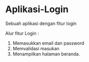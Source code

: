 # Aplikasi-Login
Sebuah aplikasi dengan fitur login

Alur fitur Login :
1. Memasukkan email dan password
2. Memvalidasi masukan
3. Menampilkan halaman beranda.
